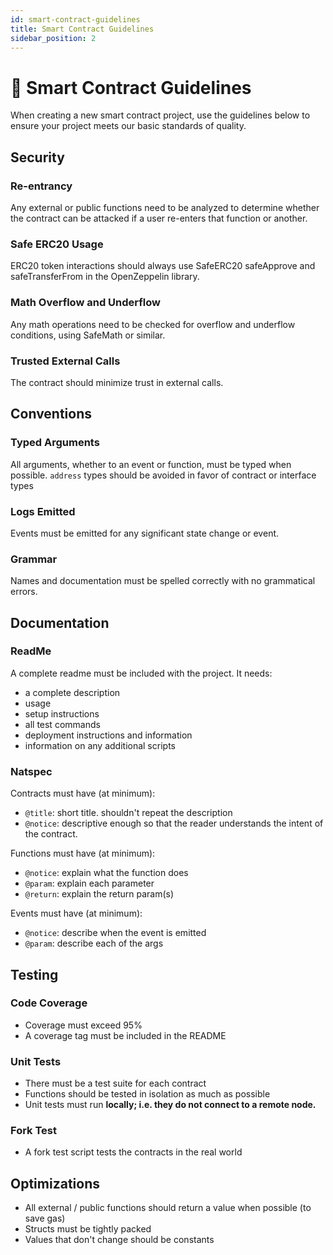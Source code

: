 ```yaml
---
id: smart-contract-guidelines
title: Smart Contract Guidelines
sidebar_position: 2
---
```



# 📐 Smart Contract Guidelines

When creating a new smart contract project, use the guidelines below to ensure your project meets our basic standards of quality.

## Security <a href="#security" id="security"></a>

### Re-entrancy

Any external or public functions need to be analyzed to determine whether the contract can be attacked if a user re-enters that function or another.

### Safe ERC20 Usage

ERC20 token interactions should always use SafeERC20 safeApprove and safeTransferFrom in the OpenZeppelin library.

### Math Overflow and Underflow <a href="#math-overflow-and-underflow" id="math-overflow-and-underflow"></a>

Any math operations need to be checked for overflow and underflow conditions, using SafeMath or similar.

### Trusted External Calls <a href="#trusted-external-calls" id="trusted-external-calls"></a>

The contract should minimize trust in external calls.

## Conventions <a href="#conventions" id="conventions"></a>

### Typed Arguments

All arguments, whether to an event or function, must be typed when possible. `address` types should be avoided in favor of contract or interface types

### Logs Emitted <a href="#logs-emitted" id="logs-emitted"></a>

Events must be emitted for any significant state change or event.

### Grammar <a href="#grammar" id="grammar"></a>

Names and documentation must be spelled correctly with no grammatical errors.

## Documentation <a href="#documentation" id="documentation"></a>

### ReadMe

A complete readme must be included with the project. It needs:

* a complete description
* usage
* setup instructions
* all test commands
* deployment instructions and information
* information on any additional scripts

### Natspec <a href="#natspec" id="natspec"></a>

Contracts must have (at minimum):

* `@title`: short title. shouldn't repeat the description
* `@notice`: descriptive enough so that the reader understands the intent of the contract.

Functions must have (at minimum):

* `@notice`: explain what the function does
* `@param`: explain each parameter
* `@return`: explain the return param(s)

Events must have (at minimum):

* `@notice`: describe when the event is emitted
* `@param`: describe each of the args

## Testing <a href="#testing" id="testing"></a>

### Code Coverage

* Coverage must exceed 95%
* A coverage tag must be included in the README

### Unit Tests <a href="#unit-tests" id="unit-tests"></a>

* There must be a test suite for each contract
* Functions should be tested in isolation as much as possible
* Unit tests must run **locally; i.e. they do not connect to a remote node.**

### Fork Test <a href="#fork-test" id="fork-test"></a>

* A fork test script tests the contracts in the real world

## Optimizations <a href="#optimizations" id="optimizations"></a>

* All external / public functions should return a value when possible (to save gas)
* Structs must be tightly packed
* Values that don't change should be constants